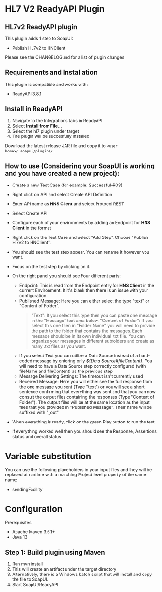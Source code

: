 # HL7 V2 ReadyAPI Plugin

## HL7v2 ReadyAPI plugin

This plugin adds 1 step to SoapUI:
* Publish HL7v2 to HNClient

Please see  the CHANGELOG.md for a list of plugin changes

## Requirements and Installation

This plugin is compatible and works with:
* ReadyAPI 3.8.1

## Install in ReadyAPI
1. Navigate to the Integrations tabs in ReadyAPI
2. Select **Install from File...**
3. Select the hl7 plugin under target
4. The plugin will be succesfully installed

Download the latest release JAR file and copy it to `<user home>/.soapui/plugins/` .

## How to use (Considering your SoapUI is working and you have created a new project):

- Create a new Test Case (for example: Successful-R03)
- Right click on API and select Create API Definition
- Enter API name as **HNS Client** and select Protocol REST
- Select Create API
- Configure each of your environments by adding an Endpoint for **HNS Client** in the format
- Right click on the Test Case and select "Add Step". Choose "Publish Hl7v2 to HNClient".
- You should see the test step appear. You can rename it however you want.
- Focus on the test step by clicking on it.

- On the right panel you should see Four different parts:
	- Endpoint: This is read from the Endpoint entry for **HNS Client** in the current Environment. If it's blank then there is an issue with your configuration.
	- Published Message: Here you can either select the type "text" or "Content of Folder". 
	  > "Text": If you select this type then you can paste one message in the "Message" text area below.
	  > "Content of Folder": If you select this one then  in "Folder Name" you will need to provide the path to the folder that contains the messages. 
	     Each message should be in its own individual .txt file. You can organize your messages in different subfolders and create as many .txt files as you want.
	- If you select Text you can utilize a Data Source instead of a hard-coded message by entering only *${Data Source#fileContent}*. You will need to have a Data Source step correctly configured (with fileName and fileContent) as the previous step
	- Message Delivering Settings: The timeout isn't currently used
	- Received Message: Here you will either see the full response from the one message you sent (Type "text") or you will see a short sentence confirming that everything was sent and that you can now consult the output files containing the responses (Type "Content of Folder"). The output files will be at the same location as the input files that you provided in "Published Message". Their name will be suffixed with "_out"
	
- When everything is ready, click on the green Play button to run the test

- If everything worked well then you should see the Response, Assertions status and overall status

# Variable substitution
You can use the following placeholders in your input files and they will be replaced at runtime with a matching Project level property of the same name:
- sendingFacility

# Configuration

Prerequisites:
- Apache Maven 3.6.1+
- Java 13

## Step 1: Build plugin using Maven
1. Run mvn install
2. This will create an artifact under the target directory
3. Alternatively, there is a Windows batch script that will install and copy the file to SoapUI.
4. Start SoapUI/ReadyAPI
